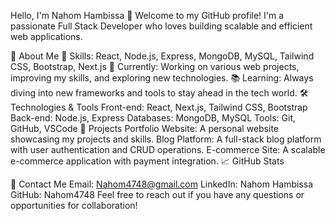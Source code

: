 Hello, I'm Nahom Hambissa 👋
Welcome to my GitHub profile! I'm a passionate Full Stack Developer who loves building scalable and efficient web applications.

🚀 About Me
🔧 Skills: React, Node.js, Express, MongoDB, MySQL, Tailwind CSS, Bootstrap, Next.js
🌟 Currently: Working on various web projects, improving my skills, and exploring new technologies.
📚 Learning: Always diving into new frameworks and tools to stay ahead in the tech world.
🛠️ Technologies & Tools
Front-end: React, Next.js, Tailwind CSS, Bootstrap
Back-end: Node.js, Express
Databases: MongoDB, MySQL
Tools: Git, GitHub, VSCode
💼 Projects
Portfolio Website: A personal website showcasing my projects and skills.
Blog Platform: A full-stack blog platform with user authentication and CRUD operations.
E-commerce Site: A scalable e-commerce application with payment integration.
📈 GitHub Stats

📧 Contact Me
Email: Nahom4748@gmail.com
LinkedIn: Nahom Hambissa
GitHub: Nahom4748
Feel free to reach out if you have any questions or opportunities for collaboration!
